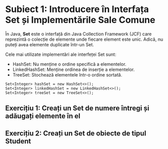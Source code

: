 

# Subiect 1: Introducere în Interfața Set și Implementările Sale Comune

În Java, **Set** este o interfață din Java Collection Framework (JCF) care reprezintă o colecție de elemente
unde fiecare element este unic. Adică, nu puteți avea elemente duplicate într-un Set.

Cele mai utilizate implementări ale interfeței Set sunt:

* HashSet: Nu menține o ordine specifică a elementelor.
* LinkedHashSet: Menține ordinea de inserție a elementelor.
* TreeSet: Stochează elementele într-o ordine sortată.

```
Set<Integer> hashSet = new HashSet<>();
Set<Integer> linkedHashSet = new LinkedHashSet<>();
Set<Integer> treeSet = new TreeSet<>();
```


## Exercițiu 1: Creați un Set de numere întregi și adăugați elemente în el

## Exercițiu 2: Creați un Set de obiecte de tipul Student
